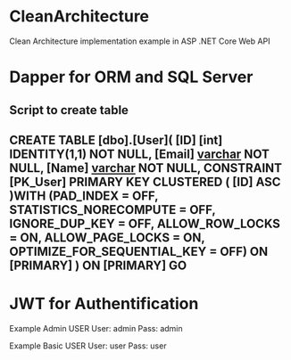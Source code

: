 # CleanArchitecture
Clean Architecture implementation example in ASP .NET Core Web API

# Dapper for ORM and SQL Server

Script to create table
---------------------------------------------------------------------------------
CREATE TABLE [dbo].[User](
	[ID] [int] IDENTITY(1,1) NOT NULL,
	[Email] [varchar](50) NOT NULL,
	[Name] [varchar](50) NOT NULL,
 CONSTRAINT [PK_User] PRIMARY KEY CLUSTERED 
(
	[ID] ASC
)WITH (PAD_INDEX = OFF, STATISTICS_NORECOMPUTE = OFF, IGNORE_DUP_KEY = OFF, ALLOW_ROW_LOCKS = ON, ALLOW_PAGE_LOCKS = ON, OPTIMIZE_FOR_SEQUENTIAL_KEY = OFF) ON [PRIMARY]
) ON [PRIMARY]
GO
----------------------------------------------------------------------------------------


# JWT for Authentification
Example Admin USER
        User: admin
        Pass: admin
        
Example Basic USER
        User: user
        Pass: user
